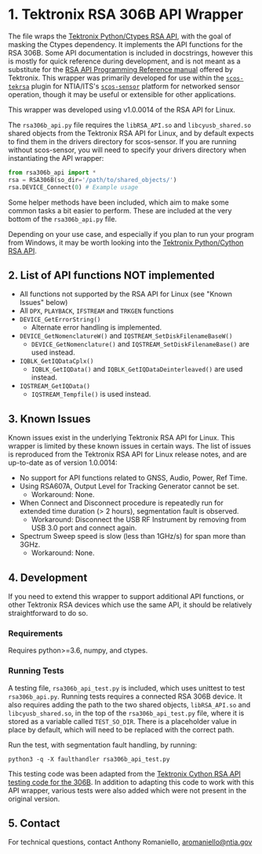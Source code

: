 # 1. Tektronix RSA 306B API Wrapper

The file wraps the [Tektronix Python/Ctypes RSA API](https://github.com/tektronix/RSA_API/tree/master/Python), with the goal of masking the Ctypes dependency. It implements the API functions for the RSA 306B. Some API documentation is included in docstrings, however this is mostly for quick reference during development, and is not meant as a substitute for the [RSA API Programming Reference manual](https://www.tek.com/spectrum-analyzer/rsa306-manual/rsa306-rsa306b-and-rsa500a-600a-0) offered by Tektronix. This wrapper was primarily developed for use within the [`scos-tekrsa`](https://github.com/ntia/scos-tekrsa) plugin for NTIA/ITS's [`scos-sensor`](https://github.com/ntia/scos-sensor) platform for networked sensor operation, though it may be useful or extensible for other applications.

This wrapper was developed using v1.0.0014 of the RSA API for Linux.

The `rsa306b_api.py` file requires the `libRSA_API.so` and `libcyusb_shared.so` shared objects from the Tektronix RSA API for Linux, and by default expects to find them in the drivers directory for scos-sensor. If you are running without scos-sensor, you will need to specify your drivers directory when instantiating the API wrapper:

```python
from rsa306b_api import *
rsa = RSA306B(so_dir='/path/to/shared_objects/')
rsa.DEVICE_Connect(0) # Example usage
```

Some helper methods have been included, which aim to make some common tasks a bit easier to perform. These are included at the very bottom of the `rsa306b_api.py` file.

Depending on your use case, and especially if you plan to run your program from Windows, it may be worth looking into the [Tektronix Python/Cython RSA API](https://github.com/tektronix/RSA_API/tree/master/Python/Cython%20Version).

## 2. List of API functions NOT implemented

- All functions not supported by the RSA API for Linux (see "Known Issues" below)
- All `DPX`, `PLAYBACK`, `IFSTREAM` and `TRKGEN` functions
- `DEVICE_GetErrorString()`
    - Alternate error handling is implemented.
- `DEVICE_GetNomenclatureW()` and `IQSTREAM_SetDiskFilenameBaseW()`
    - `DEVICE_GetNomenclature()` and `IQSTREAM_SetDiskFilenameBase()` are used instead.
- `IQBLK_GetIQDataCplx()`
    - `IQBLK_GetIQData()` and `IQBLK_GetIQDataDeinterleaved()` are used instead.
- `IQSTREAM_GetIQData()`
    - `IQSTREAM_Tempfile()` is used instead.

## 3. Known Issues

Known issues exist in the underlying Tektronix RSA API for Linux. This wrapper is limited by these known issues in certain ways. The list of issues is reproduced from the Tektronix RSA API for Linux release notes, and are up-to-date as of version 1.0.0014:

- No support for API functions related to GNSS, Audio, Power, Ref Time.
- Using RSA607A, Output Level for Tracking Generator cannot be set.
	- Workaround: None.
- When Connect and Disconnect procedure is repeatedly run for extended time duration (> 2 hours), segmentation fault is observed.
	- Workaround: Disconnect the USB RF Instrument by removing from USB 3.0 port and connect again.
- Spectrum Sweep speed is slow (less than 1GHz/s) for span more than 3GHz.
	- Workaround: None.


## 4. Development

If you need to extend this wrapper to support additional API functions, or other Tektronix RSA devices which use the same API, it should be relatively straightforward to do so.

### Requirements

Requires python>=3.6, numpy, and ctypes.

### Running Tests

A testing file, `rsa306b_api_test.py` is included, which uses unittest to test `rsa306b_api.py`. Running tests requires a connected RSA 306B device. It also requires adding the path to the two shared objects, `libRSA_API.so` and `libcyusb_shared.so`, in the top of the `rsa306b_api_test.py` file, where it is stored as a variable called `TEST_SO_DIR`. There is a placeholder value in place by default, which will need to be replaced with the correct path.

Run the test, with segmentation fault handling, by running:

`python3 -q -X faulthandler rsa306b_api_test.py`

This testing code was been adapted from the [Tektronix Cython RSA API testing code for the 306B](https://github.com/tektronix/RSA_API/blob/master/Python/Cython%20Version/test_rsa306b.py). In addition to adapting this code to work with this API wrapper, various tests were also added which were not present in the original version.

## 5. Contact

For technical questions, contact Anthony Romaniello, aromaniello@ntia.gov